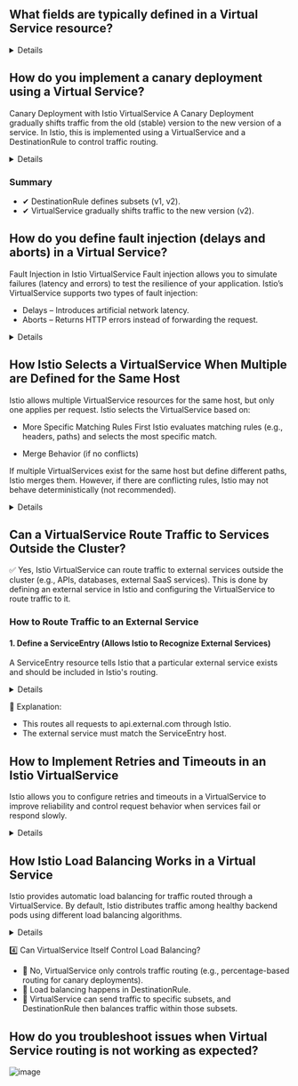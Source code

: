 ## What fields are typically defined in a Virtual Service resource?

<details> 
A VirtualService in Istio defines traffic routing rules for services. Key fields include:

- hosts: Specifies the target service(s).
- gateways: Determines if the VirtualService applies to a gateway or the internal mesh.
- http: Defines HTTP routing (match conditions, retries, redirects, fault injection, etc.).
- tcp & tls: Configures TCP and TLS traffic routing.
- exportTo: Controls visibility across namespaces.
- priority: Sets precedence when multiple VirtualServices match.

```yaml
apiVersion: networking.istio.io/v1beta1
kind: VirtualService
metadata:
  name: my-service
  namespace: default
spec:
  hosts:
    - my-service.default.svc.cluster.local
  gateways:
    - my-ingress-gateway
  http:
    - match:
        - uri:
            prefix: /api
      route:
        - destination:
            host: my-service.default.svc.cluster.local
            port:
              number: 8080
      retries:
        attempts: 3
        perTryTimeout: 2s
      timeout: 5s
      fault:
        abort:
          percentage:
            value: 10
          httpStatus: 500
```
</details>

## How do you implement a canary deployment using a Virtual Service?
Canary Deployment with Istio VirtualService
A Canary Deployment gradually shifts traffic from the old (stable) version to the new version of a service. In Istio, this is implemented using a VirtualService and a DestinationRule to control traffic routing.

<details>
  
### 1. Define a DestinationRule
A DestinationRule defines subsets (versions) of the service.

```yaml
apiVersion: networking.istio.io/v1beta1
kind: DestinationRule
metadata:
  name: my-service
  namespace: default
spec:
  host: my-service.default.svc.cluster.local
  subsets:
    - name: v1
      labels:
        version: v1
    - name: v2
      labels:
        version: v2
```

📌 Explanation:

- Defines two subsets (v1 and v2) based on Kubernetes labels (version: v1 and version: v2).
- This allows VirtualService to selectively send traffic to specific versions.

### 2. Configure Traffic Splitting in VirtualService
The VirtualService gradually shifts traffic from v1 to v2.

```yaml
apiVersion: networking.istio.io/v1beta1
kind: VirtualService
metadata:
  name: my-service
  namespace: default
spec:
  hosts:
    - my-service.default.svc.cluster.local
  http:
    - route:
        - destination:
            host: my-service.default.svc.cluster.local
            subset: v1
          weight: 80
        - destination:
            host: my-service.default.svc.cluster.local
            subset: v2
          weight: 20
```
</details>

### Summary
- ✔ DestinationRule defines subsets (v1, v2).
- ✔ VirtualService gradually shifts traffic to the new version (v2).

## How do you define fault injection (delays and aborts) in a Virtual Service?

Fault Injection in Istio VirtualService
Fault injection allows you to simulate failures (latency and errors) to test the resilience of your application. Istio’s VirtualService supports two types of fault injection:

- Delays – Introduces artificial network latency.
- Aborts – Returns HTTP errors instead of forwarding the request.

<details>
  ```yaml
apiVersion: networking.istio.io/v1beta1
kind: VirtualService
metadata:
  name: my-service
  namespace: default
spec:
  hosts:
    - my-service.default.svc.cluster.local
  http:
    - fault:
        delay:
          fixedDelay: 3s
          percentage:
            value: 40  # 40% requests delayed by 3s
        abort:
          httpStatus: 503
          percentage:
            value: 10  # 10% requests return HTTP 503
      route:
        - destination:
            host: my-service.default.svc.cluster.local
            subset: v1
```
</details>

## How Istio Selects a VirtualService When Multiple are Defined for the Same Host
Istio allows multiple VirtualService resources for the same host, but only one applies per request. Istio selects the VirtualService based on:

- More Specific Matching Rules First
  Istio evaluates matching rules (e.g., headers, paths) and selects the most specific match.

- Merge Behavior (if no conflicts)

If multiple VirtualServices exist for the same host but define different paths, Istio merges them.
However, if there are conflicting rules, Istio may not behave deterministically (not recommended).

<details>

### Example 1: More Specific Match Takes Priority

#### VirtualService 1 (General Routing for All Traffic)

```yaml
apiVersion: networking.istio.io/v1beta1
kind: VirtualService
metadata:
  name: my-service-default
spec:
  hosts:
    - my-service.default.svc.cluster.local
  http:
    - route:
        - destination:
            host: my-service.default.svc.cluster.local
            subset: v1
```

#### VirtualService 2 (More Specific Rule - Header Match for Canary Traffic)

```yaml
apiVersion: networking.istio.io/v1beta1
kind: VirtualService
metadata:
  name: my-service-canary
spec:
  hosts:
    - my-service.default.svc.cluster.local
  http:
    - match:
        - headers:
            x-canary:
              exact: "true"
      route:
        - destination:
            host: my-service.default.svc.cluster.local
            subset: v2
```

📌 Outcome:

If the request contains x-canary: true → VirtualService 2 applies (routes to v2).
If no header is present → VirtualService 1 applies (routes to v1).

### Example 2: Istio Merges Non-Conflicting Rules

#### VirtualService 1 (Handles /api Path)
```yaml
apiVersion: networking.istio.io/v1beta1
kind: VirtualService
metadata:
  name: my-service-api
spec:
  hosts:
    - my-service.default.svc.cluster.local
  http:
    - match:
        - uri:
            prefix: "/api"
      route:
        - destination:
            host: my-service.default.svc.cluster.local
            subset: v1
```

### VirtualService 2 (Handles /admin Path)

```yaml
apiVersion: networking.istio.io/v1beta1
kind: VirtualService
metadata:
  name: my-service-admin
spec:
  hosts:
    - my-service.default.svc.cluster.local
  http:
    - match:
        - uri:
            prefix: "/admin"
      route:
        - destination:
            host: my-service.default.svc.cluster.local
            subset: v2
```

📌 Outcome:

Requests to /api → Route to v1.
Requests to /admin → Route to v2.
Since the rules do not overlap, Istio merges both VirtualServices.

### Example 3: Conflicting Rules – Non-Deterministic Behavior

#### VirtualService 1

```yaml
apiVersion: networking.istio.io/v1beta1
kind: VirtualService
metadata:
  name: my-service-v1
spec:
  hosts:
    - my-service.default.svc.cluster.local
  http:
    - route:
        - destination:
            host: my-service.default.svc.cluster.local
            subset: v1
```

#### VirtualService 2 (Conflicting Default Route)

```yaml
apiVersion: networking.istio.io/v1beta1
kind: VirtualService
metadata:
  name: my-service-v2
spec:
  hosts:
    - my-service.default.svc.cluster.local
  http:
    - route:
        - destination:
            host: my-service.default.svc.cluster.local
            subset: v2
```

📌 Outcome:

Since both VirtualServices define a default route, Istio does not guarantee which one will apply.
This may cause unpredictable behavior (not recommended).
</details>

## Can a VirtualService Route Traffic to Services Outside the Cluster?
✅ Yes, Istio VirtualService can route traffic to external services outside the cluster (e.g., APIs, databases, external SaaS services). This is done by defining an external service in Istio and configuring the VirtualService to route traffic to it.

### How to Route Traffic to an External Service

#### 1. Define a ServiceEntry (Allows Istio to Recognize External Services)

A ServiceEntry resource tells Istio that a particular external service exists and should be included in Istio's routing.

<details>
```yaml
apiVersion: networking.istio.io/v1beta1
kind: ServiceEntry
metadata:
  name: external-api
spec:
  hosts:
    - api.external.com  # External service
  location: MESH_EXTERNAL  # Traffic leaves the mesh
  ports:
    - number: 443
      name: https
      protocol: HTTPS
  resolution: DNS  # Use DNS to resolve the host

📌 Explanation:

- hosts: Defines the external service (e.g., api.external.com).
- location: MESH_EXTERNAL: Marks the service as external.
- resolution: DNS: Resolves the external hostname dynamically.

#### 2. Configure a VirtualService to Route Traffic to the External Service

Now, we define a VirtualService that routes requests to api.external.com through Istio.

```yaml
apiVersion: networking.istio.io/v1beta1
kind: VirtualService
metadata:
  name: route-to-external
spec:
  hosts:
    - api.external.com  # Must match the ServiceEntry host
  http:
    - route:
        - destination:
            host: api.external.com  # Destination outside the cluster
            port:
              number: 443
```
</details>

📌 Explanation:

- This routes all requests to api.external.com through Istio.
- The external service must match the ServiceEntry host.

## How to Implement Retries and Timeouts in an Istio VirtualService
Istio allows you to configure retries and timeouts in a VirtualService to improve reliability and control request behavior when services fail or respond slowly.

<details>
  ```yaml
apiVersion: networking.istio.io/v1beta1
kind: VirtualService
metadata:
  name: my-service
spec:
  hosts:
    - my-service.default.svc.cluster.local
  http:
    - route:
        - destination:
            host: my-service.default.svc.cluster.local
            subset: v1
      timeout: 10s
      retries:
        attempts: 3
        perTryTimeout: 3s
        retryOn: 5xx,connect-failure,refused-stream
```
</details>

## How Istio Load Balancing Works in a Virtual Service
Istio provides automatic load balancing for traffic routed through a VirtualService. By default, Istio distributes traffic among healthy backend pods using different load balancing algorithms.

<details>
  
### 1️⃣ Load Balancing Settings in a Virtual Service
Istio does not define load balancing in a VirtualService itself. Instead, it is controlled via the DestinationRule.

Example: Load Balancing with a VirtualService & DestinationRule

```yaml
apiVersion: networking.istio.io/v1beta1
kind: VirtualService
metadata:
  name: my-service
spec:
  hosts:
    - my-service.default.svc.cluster.local
  http:
    - route:
        - destination:
            host: my-service.default.svc.cluster.local
            subset: v1
```

```yaml
apiVersion: networking.istio.io/v1beta1
kind: DestinationRule
metadata:
  name: my-service-destination
spec:
  host: my-service.default.svc.cluster.local
  trafficPolicy:
    loadBalancer:
      simple: LEAST_CONN  # Load balancing strategy
  subsets:
    - name: v1
      labels:
        version: v1
```

### 2️⃣ Load Balancing Algorithms in Istio
The DestinationRule defines the load balancing strategy under trafficPolicy.loadBalancer. Istio supports multiple strategies:

- ROUND_ROBIN (default)	Requests are evenly distributed across available pods.
- LEAST_CONN	Routes requests to the pod with the fewest active connections.
- RANDOM	Chooses a random pod for each request.
- PASSTHROUGH	Disables Istio’s load balancing; the request follows Kubernetes’ native kube-proxy rules.
- CONSISTENT_HASH	Ensures sticky sessions by routing requests to the same pod based on a hash (e.g., on HTTP headers or cookies).
  
### 3️⃣ Example: Using Consistent Hash for Sticky Sessions
If you want to ensure that requests from the same user go to the same backend pod, use CONSISTENT_HASH based on an HTTP header (e.g., user-id):

```yaml
apiVersion: networking.istio.io/v1beta1
kind: DestinationRule
metadata:
  name: my-service-destination
spec:
  host: my-service.default.svc.cluster.local
  trafficPolicy:
    loadBalancer:
      consistentHash:
        httpHeaderName: user-id  # Sticky sessions based on user-id
```

📌 Use Case: Useful for session-based applications (e.g., shopping carts, authentication).
</details>

4️⃣ Can VirtualService Itself Control Load Balancing?

- 🔹 No, VirtualService only controls traffic routing (e.g., percentage-based routing for canary deployments).
- 🔹 Load balancing happens in DestinationRule.
- 🔹 VirtualService can send traffic to specific subsets, and DestinationRule then balances traffic within those subsets.

## How do you troubleshoot issues when Virtual Service routing is not working as expected?

![image](https://github.com/user-attachments/assets/dee3a162-ee96-4ed2-bfe9-25ac7771ddd8)

